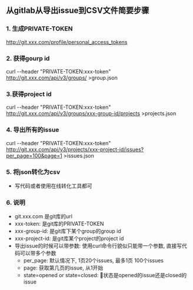 ## 从gitlab从导出issue到CSV文件简要步骤

### 1. 生成PRIVATE-TOKEN 
http://git.xxx.com/profile/personal_access_tokens

### 2. 获得gourp id
curl --header "PRIVATE-TOKEN:xxx-token" http://git.xxx.com/api/v3/groups/ >group.json

### 3.获得project id
curl --header "PRIVATE-TOKEN:xxx-token" http://git.xxx.com/api/v3/groups/xxx-group-id/projects >projects.json

### 4. 导出所有的issue
curl --header "PRIVATE-TOKEN:xxx-token" http://git.xxx.com/api/v3/projects/xxx-project-id/issues?per_page=100&page=1  >issues.json

### 5. 将json转化为csv
- 写代码或者使用在线转化工具都可

### 6. 说明
- git.xxx.com 是git库的url
- xxx-token: 是git库的PRIVATE-TOKEN
- xxx-group-id: 是git库下某个group的group id
- xxx-project-id: 是git库某个project的project id
- 导出issue的时候可以带参数: 使用curl命令行貌似只能带一个参数, 直接写代码可以带多个参数
  - per_page: 默认情况下, 1页20个issues, 最多1页 100个issues
  - page: 获取第几页的issue, 从1开始
  - state=opened or state=closed: 状态是opened的issue还是closed的issue




